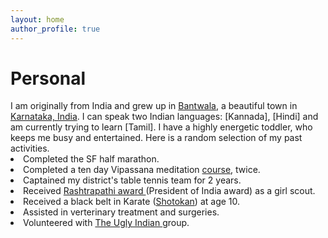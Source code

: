 ```yaml
---
layout: home 
author_profile: true
---
```

<h1> Personal </h1>
I am originally from India and grew up in <a href="https://youtu.be/BfKtrj454N4">Bantwala</a>, 
a beautiful town in <a href="https://www.karnatakatourism.org/gallery/">Karnataka, India</a>. I can
speak two Indian languages: [Kannada], [Hindi] and am currently trying to learn [Tamil].
I have a highly energetic toddler, who keeps me busy and entertained.
Here is a random selection of my past activities.
   <li> Completed the SF half marathon. </li>
   <li> Completed a ten day Vipassana meditation <a href="https://paphulla.dhamma.org/reference/code-of-discipline/">course</a>, twice. </li>
   <li> Captained my district's table tennis team for 2 years. </li>
   <li> Received <a href="https://en.wikipedia.org/wiki/Rashtrapati_Award">Rashtrapathi award </a> (President of India award) as a girl scout. </li>
   <li> Received a black belt in Karate (<a href="https://en.wikipedia.org/wiki/Shotokan">Shotokan</a>) at age 10. </li>
   <li> Assisted in verterinary treatment and surgeries. </li>
   <li> Volunteered with <a href="https://en.wikipedia.org/wiki/The_Ugly_Indian">The Ugly Indian </a> group. </li>


[Kannada]: https://en.wikipedia.org/wiki/Kannada
[Hebbar's Kitchen]: https://hebbarskitchen.com/ 
[The Ugly Indian]: https://en.wikipedia.org/wiki/The_Ugly_Indian
[Vipassana]: https://www.dhamma.org/
[Rashtrapathi award]: https://en.wikipedia.org/wiki/Rashtrapati_Award
[Carnatic]: https://en.wikipedia.org/wiki/Carnatic_music
[Bharathanatyam]: https://en.wikipedia.org/wiki/Bharatanatyam
[Shotokan]: https://en.wikipedia.org/wiki/Shotokan
[Hindi]: https://en.wikipedia.org/wiki/Hindi
[Tamil]: https://en.wikipedia.org/wiki/Tamil_language
[BSG]: https://en.wikipedia.org/wiki/The_Bharat_Scouts_and_Guides
[course]: https://paphulla.dhamma.org/reference/code-of-discipline/
